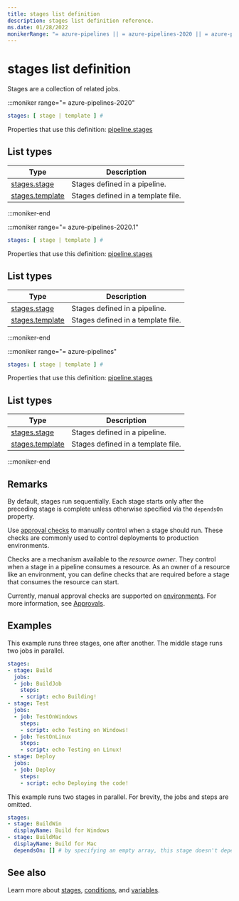 ```yaml
---
title: stages list definition
description: stages list definition reference.
ms.date: 01/28/2022
monikerRange: "= azure-pipelines || = azure-pipelines-2020 || = azure-pipelines-2020.1"
---
```


# stages list definition


Stages are a collection of related jobs. 


:::moniker range="= azure-pipelines-2020"

<!-- :::api-definition signature="stages[stage]" version="azure-pipelines-2020"::: -->

```yaml
stages: [ stage | template ] # 
```


Properties that use this definition: [pipeline.stages](pipeline.md)

## List types

| Type     | Description |
|----------|-------------|
| [stages.stage](stages-stage.md) | Stages defined in a pipeline. |
| [stages.template](stages-template.md) | Stages defined in a template file. |

<!-- :::api-definition-end::: -->

:::moniker-end

:::moniker range="= azure-pipelines-2020.1"

<!-- :::api-definition signature="stages[stage]" version="azure-pipelines-2020.1"::: -->

```yaml
stages: [ stage | template ] # 
```


Properties that use this definition: [pipeline.stages](pipeline.md)

## List types

| Type     | Description |
|----------|-------------|
| [stages.stage](stages-stage.md) | Stages defined in a pipeline. |
| [stages.template](stages-template.md) | Stages defined in a template file. |

<!-- :::api-definition-end::: -->

:::moniker-end

:::moniker range="= azure-pipelines"

<!-- :::api-definition signature="stages[stage]" version="azure-pipelines"::: -->

```yaml
stages: [ stage | template ] # 
```


Properties that use this definition: [pipeline.stages](pipeline.md)

## List types

| Type     | Description |
|----------|-------------|
| [stages.stage](stages-stage.md) | Stages defined in a pipeline. |
| [stages.template](stages-template.md) | Stages defined in a template file. |

<!-- :::api-definition-end::: -->

:::moniker-end


## Remarks

By default, stages run sequentially. Each stage starts only after the preceding stage is complete unless otherwise specified via the `dependsOn` property.

Use [approval checks](/azure/devops/pipelines/process/approvals) to manually control when a stage should run.
These checks are commonly used to control deployments to production environments.

Checks are a mechanism available to the *resource owner*.
They control when a stage in a pipeline consumes a resource.
As an owner of a resource like an environment, you can define checks that are required before a stage that consumes the resource can start.

Currently, manual approval checks are supported on [environments](/azure/devops/pipelines/process/environments).
For more information, see [Approvals](/azure/devops/pipelines/process/approvals).


## Examples

This example runs three stages, one after another.
The middle stage runs two jobs in parallel.

```yaml
stages:
- stage: Build
  jobs:
  - job: BuildJob
    steps:
    - script: echo Building!
- stage: Test
  jobs:
  - job: TestOnWindows
    steps:
    - script: echo Testing on Windows!
  - job: TestOnLinux
    steps:
    - script: echo Testing on Linux!
- stage: Deploy
  jobs:
  - job: Deploy
    steps:
    - script: echo Deploying the code!
```

This example runs two stages in parallel.
For brevity, the jobs and steps are omitted.

```yaml
stages:
- stage: BuildWin
  displayName: Build for Windows
- stage: BuildMac
  displayName: Build for Mac
  dependsOn: [] # by specifying an empty array, this stage doesn't depend on the stage before it
```


## See also

Learn more about [stages](/azure/devops/pipelines/process/stages), [conditions](/azure/devops/pipelines/process/conditions), and [variables](/azure/devops/pipelines/process/variables).



